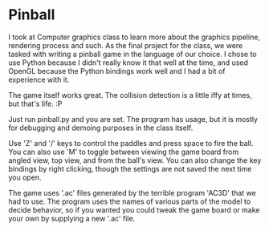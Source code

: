 
# Pinball

I took at Computer graphics class to learn more about the graphics pipeline, rendering process and such. As the final project for the class, we were tasked with writing a pinball game in the language of our choice. I chose to use Python because I didn't really know it that well at the time, and used OpenGL because the Python bindings work well and I had a bit of experience with it.

The game itself works great. The collision detection is a little iffy at times, but that's life. :P

Just run pinball.py and you are set. The program has usage, but it is mostly for debugging and demoing purposes in the class itself.

Use 'Z' and  '/' keys to control the paddles and press space to fire the ball. You can also use 'M' to toggle between viewing the game board from angled view, top view, and from the ball's view. You can also change the key bindings by right clicking, though the settings are not saved the next time you open.

The game uses '.ac' files generated by the terrible program 'AC3D' that we had to use. The program uses the names of various parts of the model to decide behavior, so if you wanted you could tweak the game board or make your own by supplying a new '.ac' file.
